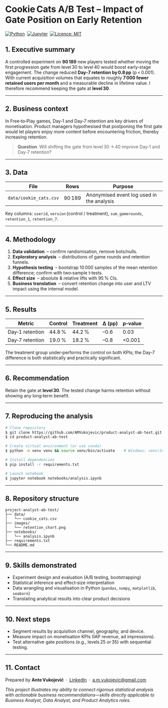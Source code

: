 # Cookie Cats A/B Test – Impact of Gate Position on Early Retention

[![Python](https://img.shields.io/badge/python-3.9%2B-blue)](https://www.python.org/) [![Jupyter](https://img.shields.io/badge/jupyter-notebook-orange)](https://jupyter.org/) [![Licence: MIT](https://img.shields.io/badge/license-MIT-green)](LICENSE)

## 1. Executive summary

A controlled experiment on **90 189** new players tested whether moving the first progression gate from level 30 to level 40 would boost early‑stage engagement. The change reduced **Day‑7 retention by 0.8 pp** (p < 0.001). With current acquisition volumes that equates to roughly **7 000 fewer retained users per month** and a measurable decline in lifetime value. I therefore recommend keeping the gate at **level 30**.

---

## 2. Business context

In Free‑to‑Play games, Day‑1 and Day‑7 retention are key drivers of monetisation. Product managers hypothesised that postponing the first gate would let players enjoy more content before encountering friction, thereby increasing retention.

> **Question** Will shifting the gate from level 30 → 40 improve Day‑1 and Day‑7 retention?

---

## 3. Data

| File                   | Rows   | Purpose                                   |
| ---------------------- | ------ | ----------------------------------------- |
| `data/cookie_cats.csv` | 90 189 | Anonymised event log used in the analysis |

Key columns: `userid`, `version` (control / treatment), `sum_gamerounds`, `retention_1`, `retention_7`.

---

## 4. Methodology

1. **Data validation** – confirm randomisation, remove bots/nulls.
2. **Exploratory analysis** – distributions of game rounds and retention funnels.
3. **Hypothesis testing** – bootstrap 10 000 samples of the mean retention difference; confirm with two‑sample t‑tests.
4. **Effect size** – absolute & relative lifts with 95 % CIs.
5. **Business translation** – convert retention change into user and LTV impact using the internal model.

---

## 5. Results

| Metric          | Control | Treatment | Δ (pp) | p‑value |
| --------------- | ------- | --------- | ------ | ------- |
| Day‑1 retention | 44.8 %  | 44.2 %    | –0.6   | 0.03    |
| Day‑7 retention | 19.0 %  | 18.2 %    | –0.8   | <0.001  |

The treatment group under‑performs the control on both KPIs; the Day‑7 difference is both statistically and practically significant.

---

## 6. Recommendation

Retain the gate at **level 30**. The tested change harms retention without showing any long‑term benefit.

---

## 7. Reproducing the analysis

```bash
# Clone repository
$ git clone https://github.com/AMVukojevic/product-analyst-ab-test.git
$ cd product-analyst-ab-test

# Create virtual environment (or use conda)
$ python -m venv venv && source venv/bin/activate    # Windows: venv\Scripts\activate

# Install dependencies
$ pip install -r requirements.txt

# Launch notebook
$ jupyter notebook notebooks/analysis.ipynb
```

---

## 8. Repository structure

```
project-analyst-ab-test/
├── data/
│   └── cookie_cats.csv
├── images/
│   └── retention_chart.png
├── notebooks/
│   └── analysis.ipynb
├── requirements.txt
└── README.md
```

---

## 9. Skills demonstrated

* Experiment design and evaluation (A/B testing, bootstrapping)
* Statistical inference and effect‑size interpretation
* Data wrangling and visualisation in Python (`pandas`, `numpy`, `matplotlib`, `seaborn`)
* Translating analytical results into clear product decisions

---

## 10. Next steps

* Segment results by acquisition channel, geography, and device.
* Measure impact on monetisation KPIs (IAP revenue, ad impressions).
* Test alternative gate positions (e.g., levels 25 or 35) with sequential testing.

---

## 11. Contact

Prepared by **Ante Vukojević** · [LinkedIn](https://www.linkedin.com/in/ante-mislav-vukojevi%C4%87-0a4ba2386/) · [a.m.vukojevic@gmail.com](mailto:a.m.vukojevic@gmail.com)

*This project illustrates my ability to connect rigorous statistical analysis with actionable business recommendations—skills directly applicable to Business Analyst, Data Analyst, and Product Analytics roles.*
